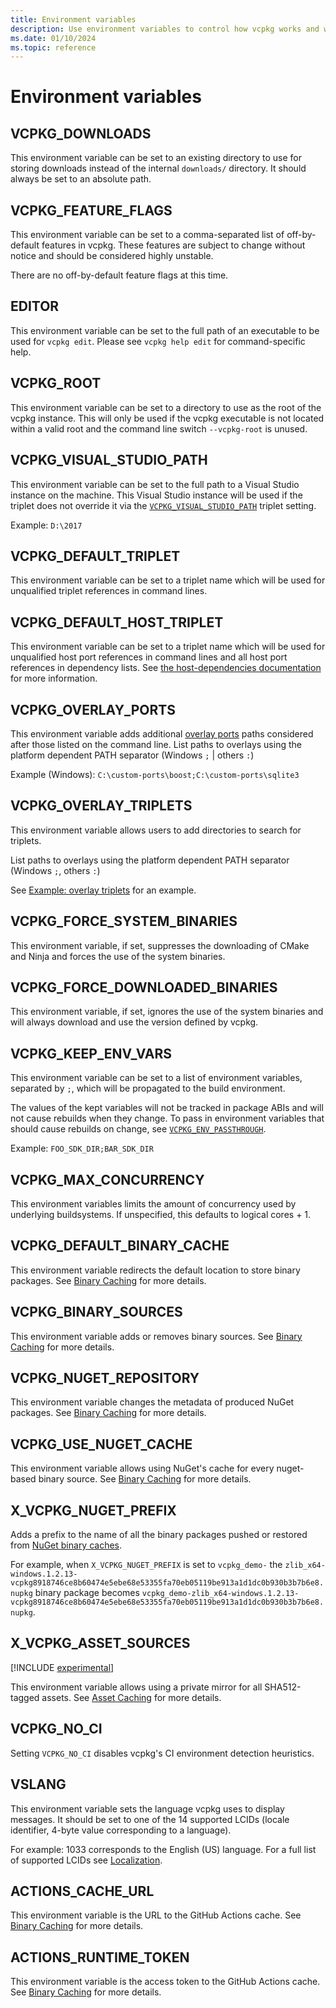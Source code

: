 ```yaml
---
title: Environment variables
description: Use environment variables to control how vcpkg works and where it looks for files.
ms.date: 01/10/2024
ms.topic: reference
---
```

# Environment variables

## VCPKG_DOWNLOADS

This environment variable can be set to an existing directory to use for storing downloads instead of the internal
`downloads/` directory. It should always be set to an absolute path.

## VCPKG_FEATURE_FLAGS

This environment variable can be set to a comma-separated list of off-by-default features in vcpkg. These features are
subject to change without notice and should be considered highly unstable.

There are no off-by-default feature flags at this time.

## EDITOR

This environment variable can be set to the full path of an executable to be used for `vcpkg edit`. Please see
`vcpkg help edit` for command-specific help.

## VCPKG_ROOT

This environment variable can be set to a directory to use as the root of the vcpkg instance. This will only be used if
the vcpkg executable is not located within a valid root and the command line switch `--vcpkg-root` is unused.

## VCPKG_VISUAL_STUDIO_PATH

This environment variable can be set to the full path to a Visual Studio instance on the machine. This Visual Studio instance
will be used if the triplet does not override it via the [`VCPKG_VISUAL_STUDIO_PATH`](triplets.md#vcpkg_visual_studio_path) triplet setting.

Example: `D:\2017`

## VCPKG_DEFAULT_TRIPLET

This environment variable can be set to a triplet name which will be used for unqualified triplet references in command lines.

## VCPKG_DEFAULT_HOST_TRIPLET

This environment variable can be set to a triplet name which will be used for unqualified host port references in command lines and all host port references in dependency lists. See [the host-dependencies documentation](host-dependencies.md) for more information.

## VCPKG_OVERLAY_PORTS

This environment variable adds additional [overlay ports](registries.md#overlays) paths considered after those listed on the command line. List paths to overlays using
the platform dependent PATH separator (Windows `;` | others `:`)

Example (Windows): `C:\custom-ports\boost;C:\custom-ports\sqlite3`

## VCPKG_OVERLAY_TRIPLETS

This environment variable allows users to add directories to search for triplets.

List paths to overlays using the platform dependent PATH separator (Windows `;`, others `:`)

See [Example: overlay triplets](../users/examples/overlay-triplets-linux-dynamic.md) for an example.

## VCPKG_FORCE_SYSTEM_BINARIES

This environment variable, if set, suppresses the downloading of CMake and Ninja and forces the use of the system binaries.

## VCPKG_FORCE_DOWNLOADED_BINARIES

This environment variable, if set, ignores the use of the system binaries and will always download and use the version defined by vcpkg.

## VCPKG_KEEP_ENV_VARS

This environment variable can be set to a list of environment variables, separated by `;`, which will be propagated to
the build environment.

The values of the kept variables will not be tracked in package ABIs and will not cause rebuilds when they change. To
pass in environment variables that should cause rebuilds on change, see [`VCPKG_ENV_PASSTHROUGH`](triplets.md#vcpkg_env_passthrough).

Example: `FOO_SDK_DIR;BAR_SDK_DIR`

## VCPKG_MAX_CONCURRENCY

This environment variables limits the amount of concurrency used by underlying buildsystems. If unspecified, this defaults to logical cores + 1.

## VCPKG_DEFAULT_BINARY_CACHE

This environment variable redirects the default location to store binary packages. See [Binary Caching][] for more details.

## VCPKG_BINARY_SOURCES

This environment variable adds or removes binary sources. See [Binary Caching][] for more details.

## VCPKG_NUGET_REPOSITORY

This environment variable changes the metadata of produced NuGet packages. See [Binary Caching](../reference/binarycaching.md#nuget) for more details.

## VCPKG_USE_NUGET_CACHE

This environment variable allows using NuGet's cache for every nuget-based binary source. See [Binary Caching](../reference/binarycaching.md#nuget) for more details.

## X_VCPKG_NUGET_PREFIX

Adds a prefix to the name of all the binary packages pushed or restored from
[NuGet binary caches](../reference/binarycaching.md#nuget).

For example, when `X_VCPKG_NUGET_PREFIX` is set to `vcpkg_demo-` the
`zlib_x64-windows.1.2.13-vcpkg8918746ce8b60474e5ebe68e53355fa70eb05119be913a1d1dc0b930b3b7b6e8.nupkg`
binary package becomes
`vcpkg_demo-zlib_x64-windows.1.2.13-vcpkg8918746ce8b60474e5ebe68e53355fa70eb05119be913a1d1dc0b930b3b7b6e8.nupkg`.

## X_VCPKG_ASSET_SOURCES

[!INCLUDE [experimental](../../includes/experimental.md)]

This environment variable allows using a private mirror for all SHA512-tagged assets. See [Asset Caching](assetcaching.md) for more details.

## VCPKG_NO_CI

Setting `VCPKG_NO_CI` disables vcpkg's CI environment detection heuristics.

[Binary Caching]: ../reference/binarycaching.md

## VSLANG

This environment variable sets the language vcpkg uses to display messages. It should be set to one of the 14 supported LCIDs (locale identifier, 4-byte value corresponding to a language).

For example: 1033 corresponds to the English (US) language.
For a full list of supported LCIDs see [Localization](https://github.com/microsoft/vcpkg-tool/blob/main/docs/localization.md).

## ACTIONS_CACHE_URL

This environment variable is the URL to the GitHub Actions cache. See [Binary Caching](../reference/binarycaching.md#gha) for more details.

## ACTIONS_RUNTIME_TOKEN

This environment variable is the access token to the GitHub Actions cache. See [Binary Caching](../reference/binarycaching.md#gha) for more details.
